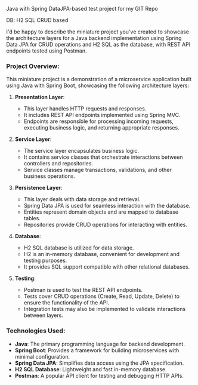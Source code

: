 Java with Spring DataJPA-based test project for my GIT Repo

DB: H2 SQL CRUD based

I'd be happy to describe the miniature project you've created to showcase the architecture layers for a Java backend implementation using Spring Data JPA for CRUD operations and H2 SQL as the database, with REST API endpoints tested using Postman.

### Project Overview:

This miniature project is a demonstration of a microservice application built using Java with Spring Boot, showcasing the following architecture layers:

1. **Presentation Layer**:
   - This layer handles HTTP requests and responses.
   - It includes REST API endpoints implemented using Spring MVC.
   - Endpoints are responsible for processing incoming requests, executing business logic, and returning appropriate responses.

2. **Service Layer**:
   - The service layer encapsulates business logic.
   - It contains service classes that orchestrate interactions between controllers and repositories.
   - Service classes manage transactions, validations, and other business operations.

3. **Persistence Layer**:
   - This layer deals with data storage and retrieval.
   - Spring Data JPA is used for seamless interaction with the database.
   - Entities represent domain objects and are mapped to database tables.
   - Repositories provide CRUD operations for interacting with entities.

4. **Database**:
   - H2 SQL database is utilized for data storage.
   - H2 is an in-memory database, convenient for development and testing purposes.
   - It provides SQL support compatible with other relational databases.

5. **Testing**:
   - Postman is used to test the REST API endpoints.
   - Tests cover CRUD operations (Create, Read, Update, Delete) to ensure the functionality of the API.
   - Integration tests may also be implemented to validate interactions between layers.

### Technologies Used:

- **Java**: The primary programming language for backend development.
- **Spring Boot**: Provides a framework for building microservices with minimal configuration.
- **Spring Data JPA**: Simplifies data access using the JPA specification.
- **H2 SQL Database**: Lightweight and fast in-memory database.
- **Postman**: A popular API client for testing and debugging HTTP APIs.


